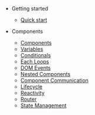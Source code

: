 - Getting started

  - [Quick start](quickstart.md)

- Components

  - [Components](component.md)
  - [Variables](variables.md)
  - [Conditionals](conditionals.md)
  - [Each Loops](loops.md)
  - [DOM Events](dom-events.md)
  - [Nested Components](nested-components.md)   
  - [Component Communication](component-communication.md)   
  - [Lifecycle](lifecycle.md)  
  - [Reactivity](reactivity.md)
  - [Router](router.md)  
  - [State Management](router.md)    